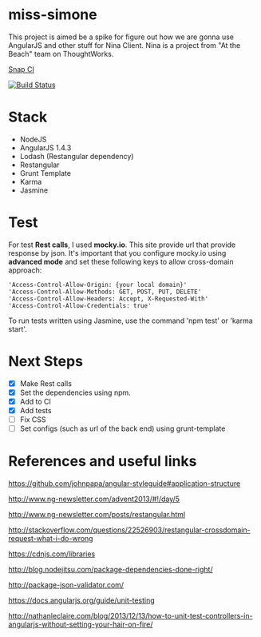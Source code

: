 # miss-simone
This project is aimed be a spike for figure out how we are gonna use AngularJS and other stuff for Nina Client.
Nina is a project from "At the Beach" team on ThoughtWorks.

[Snap CI](https://snap-ci.com)

[![Build Status](https://snap-ci.com/roselmamendes/miss-simone/branch/master/build_image)](https://snap-ci.com/roselmamendes/miss-simone/branch/master)

# Stack
 - NodeJS
 - AngularJS 1.4.3
 - Lodash (Restangular dependency)
 - Restangular
 - Grunt Template
 - Karma
 - Jasmine
 
# Test
For test **Rest calls**, I used **mocky.io**. This site provide url that provide response by json.
It's important that you configure mocky.io using **advanced mode** and set these following keys to allow cross-domain approach:

    'Access-Control-Allow-Origin: {your local domain}'
    'Access-Control-Allow-Methods: GET, POST, PUT, DELETE'
    'Access-Control-Allow-Headers: Accept, X-Requested-With'
    'Access-Control-Allow-Credentials: true'
 
 To run tests written using Jasmine, use the command 'npm test' or 'karma start'.
 
# Next Steps
 - [x] Make Rest calls
 - [x] Set the dependencies using npm.
 - [x] Add to CI
 - [x] Add tests
 - [ ] Fix CSS
 - [ ] Set configs (such as url of the back end) using grunt-template
 
# References and useful links
 https://github.com/johnpapa/angular-styleguide#application-structure

 http://www.ng-newsletter.com/advent2013/#!/day/5
 
 http://www.ng-newsletter.com/posts/restangular.html
 
 http://stackoverflow.com/questions/22526903/restangular-crossdomain-request-what-i-do-wrong

 https://cdnjs.com/libraries
 
 http://blog.nodejitsu.com/package-dependencies-done-right/
 
 http://package-json-validator.com/
 
 https://docs.angularjs.org/guide/unit-testing
 
 http://nathanleclaire.com/blog/2013/12/13/how-to-unit-test-controllers-in-angularjs-without-setting-your-hair-on-fire/

